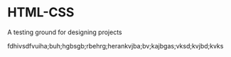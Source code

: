 # HTML-CSS
A testing ground for designing projects


fdhivsdfvuiha;buh;hgbsgb;rbehrg;herankvjba;bv;kajbgas;vksd;kvjbd;kvks